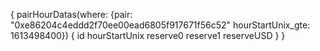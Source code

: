 {
  pairHourDatas(where: {pair: "0xe86204c4eddd2f70ee00ead6805f917671f56c52" hourStartUnix_gte: 1613498400}) {
    id
    hourStartUnix
    reserve0
    reserve1
    reserveUSD
  }
}
